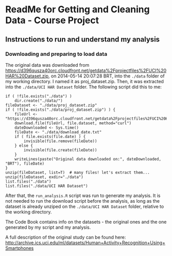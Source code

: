 ReadMe for Getting and Cleaning Data - Course Project
=====================================================

## Instructions to run and understand my analysis

### Downloading and preparing to load data

The original data was downloaded from https://d396qusza40orc.cloudfront.net/getdata%2Fprojectfiles%2FUCI%20HAR%20Dataset.zip, on 2014-05-14 20:07:28 BRT, into the `./data` folder of my working directory. I named it as proj_dataset.zip. Then, it was extracted into the `./data/UCI HAR Dataset` folder. The following script did this to me:

```
if ( !file.exists("./data") )
    dir.create("./data/")
fileDataset <- "./data/proj_dataset.zip"
if ( !file.exists("./data/proj_dataset.zip") ) {
    fileUrl <- "https://d396qusza40orc.cloudfront.net/getdata%2Fprojectfiles%2FUCI%20HAR%20Dataset.zip"
    download.file(fileUrl, file.dataset, method="curl")
    dateDownloaded <- Sys.time()
    fileDate <- "./data/download_date.txt"
    if ( file.exists(file.date) ) {
        invisible(file.remove(fileDate))
    } else {
        invisible(file.create(fileDate))
    }
    writeLines(paste("Original data downloaded on:", dateDownloaded, "BRT"), fileDate)
}
unzip(fileDataset, list=T)  # many files! let's extract them...
unzip(fileDataset, exdir="./data")
list.files("./data")
list.files("./data/UCI HAR Dataset")
```

After that, the `run_analysis.R` script was run to generate my analysis. It is not needed to run the download script before the analysis, as long as the dataset is already unziped on the `./data/UCI HAR Dataset` folder, relative to the working directory.  
  
The Code Book contains info on the datasets - the original ones and the one generated by my script and my analysis.  
  
A full description of the original study can be found here: http://archive.ics.uci.edu/ml/datasets/Human+Activity+Recognition+Using+Smartphones